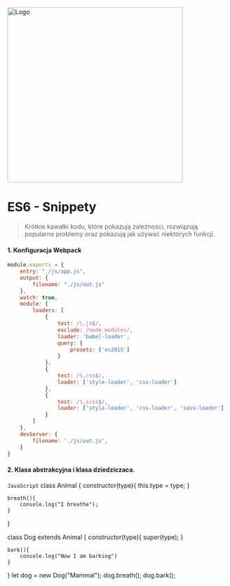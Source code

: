 <img alt="Logo" src="http://coderslab.pl/svg/logo-coderslab.svg" width="400">

# ES6 - Snippety
> Krótkie kawałki kodu, które pokazują zależności, rozwiązują popularne problemy oraz pokazują jak używać niektórych funkcji.

#### 1. Konfiguracja Webpack

```JavaScript
module.exports = {
    entry: "./js/app.js",
    output: {
        filename: "./js/out.js"
    },
    watch: true,
    module: {
        loaders: [
            {
                test: /\.js$/,
                exclude: /node_modules/,
                loader: 'babel-loader',
                query: {
                    presets: ['es2015']
                }
            },
            {
                test: /\.css$/,
                loader: ['style-loader', 'css-loader']
            },
            {
                test: /\.scss$/,
                loader: ['style-loader', 'css-loader', 'sass-loader']
            }
        ]
    },
    devServer: {
        filename: './js/out.js',
    }
}
```

#### 2. Klasa abstrakcyjna i klasa dziedziczaca.

```JavaScript```
class Animal {
	constructor(type){
		this.type = type;
	}

	breath(){
		console.log("I breathe");
	}
}

class Dog extends Animal {
	constructor(type){
		super(type);
	}

	bark(){
		console.log("Now I am barking")
	}
}
 let dog = new Dog("Mammal");
 dog.breath();
 dog.bark();
```
